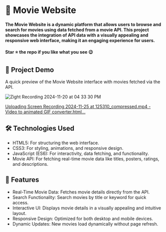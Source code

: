 
<div><h1> 🍿 Movie Website </h1></div>
<h4>The Movie Website is a dynamic platform that allows users to browse and search for movies using data fetched from a movie API. This project showcases the integration of API data with a visually appealing and responsive web interface, making it an engaging experience for users.</h4>
 <h4>Star ⭐ the repo if you like what you see 😉 </h4>
 <div>
 <h2>📸 Project Demo</h2>
 <p>A quick preview of the Movie Website interface with movies fetched via the API.</p>


![Zight Recording 2024-11-20 at 04 33 30 PM](https://github.com/user-attachments/assets/58d452fb-6668-4d5a-b106-eda9f1865cdc)

[Uploading Screen Recording 2024-11-25 at 125310_compressed.mp4 - Video to animated GIF converter.html…]()




<h2>🛠️ Technologies Used</h2>
 <ul>
   <li>HTML5: For structuring the web interface.</li>
   <li>CSS3: For styling, animations, and responsive design.</li>
   <li>JavaScript (ES6): For interactivity, data fetching, and functionality.</li>
   <li>Movie API: For fetching real-time movie data like titles, posters, ratings, and descriptions.</li>
 </ul>  
 
 <h2>🎨 Features</h2>
 <ul>
   <li>Real-Time Movie Data: Fetches movie details directly from the API.</li>
   <li>Search Functionality: Search movies by title or keyword for quick access.</li>
   <li>Interactive UI: Displays movie details in a visually appealing and intuitive layout.</li>
   <li>Responsive Design: Optimized for both desktop and mobile devices.</li>
   <li>Dynamic Updates: New movies load dynamically without page refresh.</li>
 </ul> 
